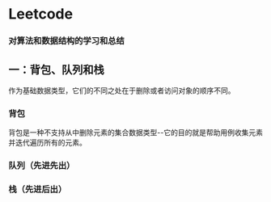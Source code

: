 # Leetcode

### 对算法和数据结构的学习和总结

## 一：背包、队列和栈 
作为基础数据类型，它们的不同之处在于删除或者访问对象的顺序不同。

### 背包
背包是一种不支持从中删除元素的集合数据类型--它的目的就是帮助用例收集元素并迭代遍历所有的元素。


### 队列（先进先出）


### 栈（先进后出）
